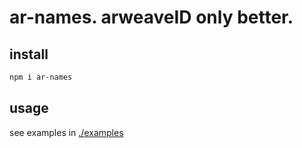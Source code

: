# ar-names. arweaveID only better.

## install

```bash
npm i ar-names
```
## usage

see examples in [./examples](./examples/)